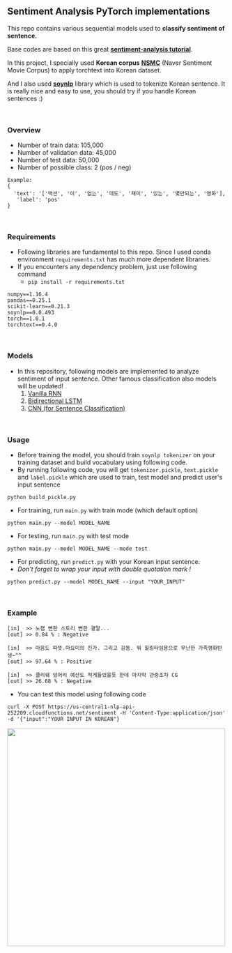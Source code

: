 ## Sentiment Analysis PyTorch implementations
This repo contains various sequential models used to **classify sentiment of sentence.**

Base codes are based on this great [**sentiment-analysis tutorial**](https://github.com/bentrevett/pytorch-sentiment-analysis).

In this project, I specially used **Korean corpus** [**NSMC**](https://github.com/e9t/nsmc) (Naver Sentiment Movie Corpus) to apply torchtext into Korean dataset.

And I also used [**soynlp**](https://github.com/lovit/soynlp) library which is used to tokenize Korean sentence. 
It is really nice and easy to use, you should try if you handle Korean sentences :)

<br/>

### Overview
- Number of train data: 105,000
- Number of validation data: 45,000
- Number of test data: 50,000
- Number of possible class: 2 (pos / neg)

```
Example:
{
  'text': '['액션', '이', '없는', '데도', '재미', '있는', '몇안되는', '영화'], 
   'label': 'pos'
}
```

<br/>


### Requirements

- Following libraries are fundamental to this repo. Since I used conda environment `requirements.txt` has much more dependent libraries. 
- If you encounters any dependency problem, just use following command 
    - `pip install -r requirements.txt`

```
numpy==1.16.4
pandas==0.25.1
scikit-learn==0.21.3
soynlp==0.0.493
torch==1.0.1
torchtext==0.4.0
```

<br/>

### Models

- In this repository, following models are implemented to analyze sentiment of input sentence. Other famous classification also models will be updated!
    1. [Vanilla RNN](https://github.com/Huffon/pytorch-sentiment-analysis-kor/blob/master/models/vanilla_rnn.py) 
    2. [Bidirectional LSTM](https://github.com/Huffon/pytorch-sentiment-analysis-kor/blob/master/models/bidirectional_lstm.py)
    3. [CNN (for Sentence Classification)](https://github.com/Huffon/pytorch-sentiment-analysis-kor/blob/master/models/cnn.py)

<br/>

### Usage
- Before training the model, you should train `soynlp tokenizer` on your training dataset and build vocabulary using following code. 
- By running following code, you will get `tokenizer.pickle`, `text.pickle` and `label.pickle` which are used to train, 
test model and predict user's input sentence

```
python build_pickle.py
```


- For training, run `main.py` with train mode (which default option)

```
python main.py --model MODEL_NAME
```

- For testing, run `main.py` with test mode

```
python main.py --model MODEL_NAME --mode test 
```

- For predicting, run `predict.py` with your Korean input sentence. 
- *Don't forget to wrap your input with double quotation mark !*

```
python predict.py --model MODEL_NAME --input "YOUR_INPUT"
```

<br/>

### Example

```
[in]  >> 노잼 뻔한 스토리 뻔한 결말...
[out] >> 0.84 % : Negative

[in]  >> 마음도 따뜻.마요미의 진가. 그리고 감동. 뭐 힐링타임용으로 무난한 가족영화탄생~^^
[out] >> 97.64 % : Positive

[in]  >> 클리쉐 덩어리 예산도 적게들었을듯 한데 마지막 관중조차 CG
[out] >> 26.68 % : Negative
```

- You can test this model using following code

```
curl -X POST https://us-central1-nlp-api-252209.cloudfunctions.net/sentiment -H 'Content-Type:application/json' -d '{"input":"YOUR INPUT IN KOREAN"}
```

<img src='img/curl_ex' width=500></img>